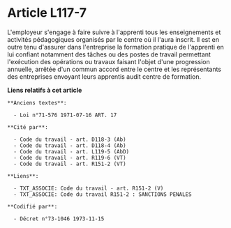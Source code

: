 # Article L117-7

L'employeur s'engage à faire suivre à l'apprenti tous les enseignements et activités pédagogiques organisés par le centre où
il l'aura inscrit. Il est en outre tenu d'assurer dans l'entreprise la formation pratique de l'apprenti en lui confiant
notamment des tâches ou des postes de travail permettant l'exécution des opérations ou travaux faisant l'objet d'une
progression annuelle, arrêtée d'un commun accord entre le centre et les représentants des entreprises envoyant leurs
apprentis audit centre de formation.

**Liens relatifs à cet article**

	**Anciens textes**:

	  - Loi n°71-576 1971-07-16 ART. 17

	**Cité par**:

	  - Code du travail - art. D118-3 (Ab)
	  - Code du travail - art. D118-4 (Ab)
	  - Code du travail - art. L119-5 (AbD)
	  - Code du travail - art. R119-6 (VT)
	  - Code du travail - art. R151-2 (VT)

	**Liens**:

	  - TXT_ASSOCIE: Code du travail - art. R151-2 (V)
	  - TXT_ASSOCIE: Code du travail R151-2 : SANCTIONS PENALES

	**Codifié par**:

	  - Décret n°73-1046 1973-11-15
